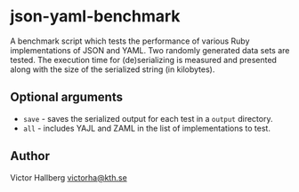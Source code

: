 json-yaml-benchmark
====================

A benchmark script which tests the performance of various Ruby implementations of JSON and YAML. Two randomly generated data sets are tested. The execution time for (de)serializing is measured and presented along with the size of the serialized string (in kilobytes).

Optional arguments
--------------------

* `save` - saves the serialized output for each test in a `output` directory.
* `all` - includes YAJL and ZAML in the list of implementations to test.

Author
--------------------

Victor Hallberg <victorha@kth.se>
